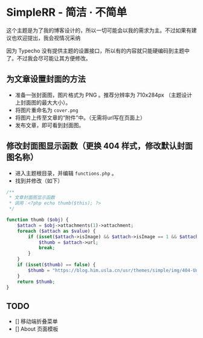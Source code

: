 # SimpleRR - 简洁 · 不简单

这个主题是为了我的博客设计的，所以一切可能会以我的需求为主。不过如果有建议也欢迎提出，我会视情况采纳  

因为 Typecho 没有提供主题的设置接口，所以有的内容就只能硬编码到主题中了。不过我会尽可能让其方便修改。  

## 为文章设置封面的方法
- 准备一张封面图，图片格式为 PNG 。推荐分辨率为 710x284px （主题设计上封面图的最大大小）。
- 将图片重命名为 `cover.png` 
- 将图片上传至文章的“附件”中。（无需将url写在页面上）
- 发布文章，即可看到封面图。

## 修改封面图显示函数（更换 404 样式，修改默认封面图名称）
- 进入主题根目录，并编辑 `functions.php` 。
- 找到并修改（如下）

``` php
/**
 * 文章封面图显示函数
 * 调用：<?php echo thumb($this); ?>
 */

function thumb ($obj) {
	$attach = $obj->attachments(1)->attachment;
	foreach ($attach as $value) {
		if (isset($attach->isImage) && $attach->isImage == 1 && $attach->name == "cover.png") { // 封面图名称
			$thumb = $attach->url;
			break;
		}
	}
	if (isset($thumb) == false) {
		$thumb = "https://blog.him.usla.cn/usr/themes/simple/img/404-Unfind.png"; // 404 图片 URL
	}
	return $thumb;
}
```

## TODO
- [] 移动端折叠菜单
- [] About 页面模板